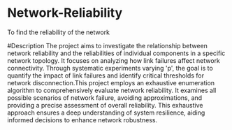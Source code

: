 # Network-Reliability
To find the reliability of the network

#Description
The project aims to investigate the relationship between network reliability and the reliabilities of individual components in a specific network topology. It focuses on analyzing how link failures affect network connectivity. Through systematic experiments varying 'p', the goal is to quantify the impact of link failures and identify critical thresholds for network disconnection.This project employs an exhaustive enumeration algorithm to comprehensively evaluate network reliability. It examines all possible scenarios of network failure, avoiding approximations, and providing a precise assessment of overall reliability. This exhaustive approach ensures a deep understanding of system resilience, aiding informed decisions to enhance network robustness.
